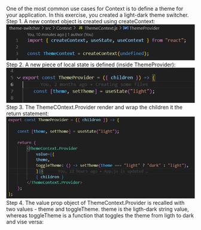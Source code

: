  One of the most common use cases for Context is to define a theme for your application. In this exercise, you created a light-dark theme switcher.
 Step 1. A new context object is created using createContext:
 ![Alt text](image.png)
 Step 2. A new piece of local state is defined (inside ThemeProvider):
 ![Alt text](image-1.png)
 Step 3. The ThemeCOntext.Provider render and wrap the children it the return statement:
 ![Alt text](image-2.png)
 Step 4. The value prop object of ThemeContext.Provider is recalled with two values - theme and toggleTheme. theme is the ligth-dark string value, whereas toggleTheme is a function that toggles the theme from ligth to dark and vise versa:
 